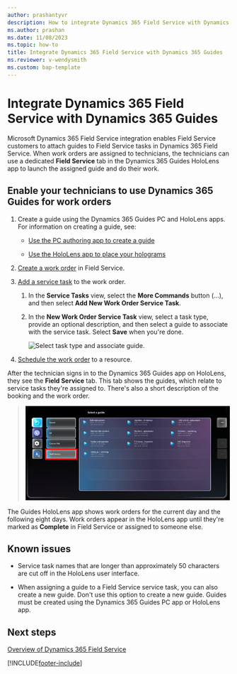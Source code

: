 ```yaml
---
author: prashantyvr
description: How to integrate Dynamics 365 Field Service with Dynamics 365 Guides so Field Service technicians can follow a guide while doing a work order
ms.author: prashan
ms.date: 11/08/2023
ms.topic: how-to
title: Integrate Dynamics 365 Field Service with Dynamics 365 Guides
ms.reviewer: v-wendysmith
ms.custom: bap-template
---
```


# Integrate Dynamics 365 Field Service with Dynamics 365 Guides

<!---
> ![Video camera graphic](media/video-camera.PNG "Video camera graphic") [Watch a video on integrating Dynamics 365 Field Service with Dynamics 365 Guides](https://www.youtube.com/watch?v=IzTU-6o1XqE) --->

Microsoft Dynamics 365 Field Service integration enables Field Service customers to attach guides to Field Service tasks in Dynamics 365 Field Service. When work orders are assigned to technicians, the technicians can use a dedicated **Field Service** tab in the Dynamics 365 Guides HoloLens app to launch the assigned guide and do their work.

<!-- How to add a guide to service task? FS and Guides on same env only prereq?-->

## Enable your technicians to use Dynamics 365 Guides for work orders

1. Create a guide using the Dynamics 365 Guides PC and HoloLens apps. For information on creating a guide, see:
  
   - [Use the PC authoring app to create a guide](pc-app-overview.md)

   - [Use the HoloLens app to place your holograms](hololens-app-overview.md)

1. [Create a work order](/dynamics365/field-service/create-work-order) in Field Service.

1. [Add a service task](/dynamics365/field-service/set-up-service-task-types) to the work order.

   1. In the **Service Tasks** view, select the **More Commands** button (...), and then select **Add New Work Order Service Task**.

   1. In the **New Work Order Service Task** view, select a task type, provide an optional description, and then select a guide to associate with the service task. Select **Save** when you're done.

      ![Select task type and associate guide.](media/new-work-order-options.PNG "Select task type and associate guide")

1. [Schedule the work order](/dynamics365/field-service/schedule-work-order) to a resource.

After the technician signs in to the Dynamics 365 Guides app on HoloLens, they see the **Field Service** tab. This tab shows the guides, which relate to service tasks they're assigned to. There's also a short description of the booking and the work order.

   > ![Select guide.](media/field-service-guides-integration-over.png "Select guide")

The Guides HoloLens app shows work orders for the current day and the following eight days. Work orders appear in the HoloLens app until they're marked as **Complete** in Field Service or assigned to someone else.

## Known issues

- Service task names that are longer than approximately 50 characters are cut off in the HoloLens user interface.

- When assigning a guide to a Field Service service task, you can also create a new guide. Don't use this option to create a new guide. Guides must be created using the Dynamics 365 Guides PC app or HoloLens app.

## Next steps

[Overview of Dynamics 365 Field Service](/dynamics365/field-service/overview)

[!INCLUDE[footer-include](../includes/footer-banner.md)]
